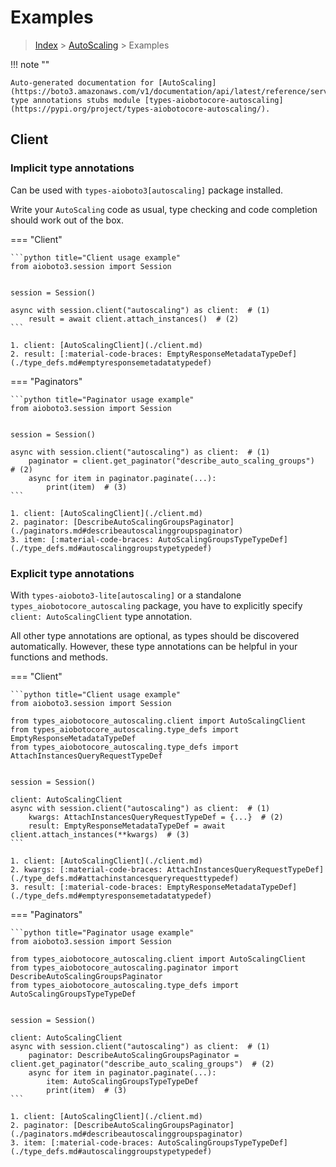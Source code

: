 # Examples

> [Index](../README.md) > [AutoScaling](./README.md) > Examples

!!! note ""

    Auto-generated documentation for [AutoScaling](https://boto3.amazonaws.com/v1/documentation/api/latest/reference/services/autoscaling.html#AutoScaling)
    type annotations stubs module [types-aiobotocore-autoscaling](https://pypi.org/project/types-aiobotocore-autoscaling/).

## Client

### Implicit type annotations

Can be used with `types-aioboto3[autoscaling]` package installed.

Write your `AutoScaling` code as usual,
type checking and code completion should work out of the box.



=== "Client"

    ```python title="Client usage example"
    from aioboto3.session import Session


    session = Session()

    async with session.client("autoscaling") as client:  # (1)
        result = await client.attach_instances()  # (2)
    ```

    1. client: [AutoScalingClient](./client.md)
    2. result: [:material-code-braces: EmptyResponseMetadataTypeDef](./type_defs.md#emptyresponsemetadatatypedef) 



=== "Paginators"

    ```python title="Paginator usage example"
    from aioboto3.session import Session


    session = Session()

    async with session.client("autoscaling") as client:  # (1)
        paginator = client.get_paginator("describe_auto_scaling_groups")  # (2)
        async for item in paginator.paginate(...):
            print(item)  # (3)
    ```

    1. client: [AutoScalingClient](./client.md)
    2. paginator: [DescribeAutoScalingGroupsPaginator](./paginators.md#describeautoscalinggroupspaginator)
    3. item: [:material-code-braces: AutoScalingGroupsTypeTypeDef](./type_defs.md#autoscalinggroupstypetypedef) 




### Explicit type annotations

With `types-aioboto3-lite[autoscaling]`
or a standalone `types_aiobotocore_autoscaling` package, you have to explicitly specify
`client: AutoScalingClient` type annotation.

All other type annotations are optional, as types should be discovered automatically.
However, these type annotations can be helpful in your functions and methods.


=== "Client"

    ```python title="Client usage example"
    from aioboto3.session import Session

    from types_aiobotocore_autoscaling.client import AutoScalingClient
    from types_aiobotocore_autoscaling.type_defs import EmptyResponseMetadataTypeDef
    from types_aiobotocore_autoscaling.type_defs import AttachInstancesQueryRequestTypeDef


    session = Session()

    client: AutoScalingClient
    async with session.client("autoscaling") as client:  # (1)
        kwargs: AttachInstancesQueryRequestTypeDef = {...}  # (2)
        result: EmptyResponseMetadataTypeDef = await client.attach_instances(**kwargs)  # (3)
    ```

    1. client: [AutoScalingClient](./client.md)
    2. kwargs: [:material-code-braces: AttachInstancesQueryRequestTypeDef](./type_defs.md#attachinstancesqueryrequesttypedef) 
    3. result: [:material-code-braces: EmptyResponseMetadataTypeDef](./type_defs.md#emptyresponsemetadatatypedef) 



=== "Paginators"

    ```python title="Paginator usage example"
    from aioboto3.session import Session

    from types_aiobotocore_autoscaling.client import AutoScalingClient
    from types_aiobotocore_autoscaling.paginator import DescribeAutoScalingGroupsPaginator
    from types_aiobotocore_autoscaling.type_defs import AutoScalingGroupsTypeTypeDef


    session = Session()

    client: AutoScalingClient
    async with session.client("autoscaling") as client:  # (1)
        paginator: DescribeAutoScalingGroupsPaginator = client.get_paginator("describe_auto_scaling_groups")  # (2)
        async for item in paginator.paginate(...):
            item: AutoScalingGroupsTypeTypeDef
            print(item)  # (3)
    ```

    1. client: [AutoScalingClient](./client.md)
    2. paginator: [DescribeAutoScalingGroupsPaginator](./paginators.md#describeautoscalinggroupspaginator)
    3. item: [:material-code-braces: AutoScalingGroupsTypeTypeDef](./type_defs.md#autoscalinggroupstypetypedef) 




